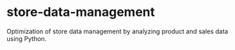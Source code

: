 # store-data-management
Optimization of store data management by analyzing product and sales data using Python.
